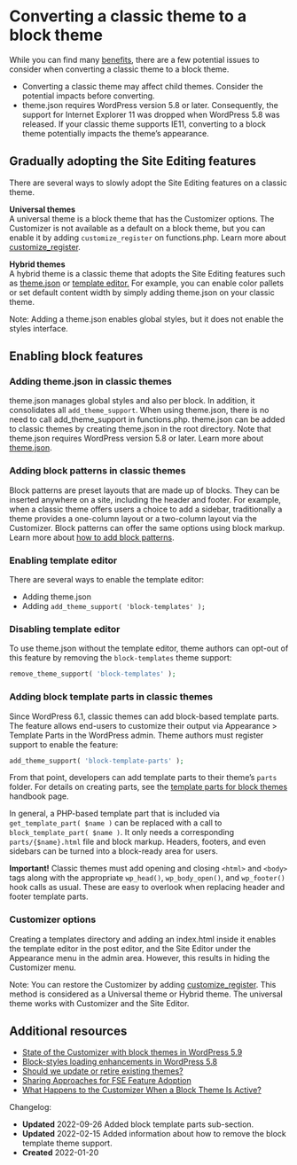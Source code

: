 # Converting a classic theme to a block theme

While you can find many [benefits](https://developer.wordpress.org/themes/block-themes/#the-benefits-of-block-themes), there are a few potential issues to consider when converting a classic theme to a block theme.

*   Converting a classic theme may affect child themes. Consider the potential impacts before converting.
*   theme.json requires WordPress version 5.8 or later. Consequently, the support for Internet Explorer 11 was dropped when WordPress 5.8 was released. If your classic theme supports IE11, converting to a block theme potentially impacts the theme’s appearance.

## Gradually adopting the Site Editing features

There are several ways to slowly adopt the Site Editing features on a classic theme.

**Universal themes**  
A universal theme is a block theme that has the Customizer options. The Customizer is not available as a default on a block theme, but you can enable it by adding `customize_register` on functions.php. Learn more about [customize\_register](https://developer.wordpress.org/reference/hooks/customize_register/).

**Hybrid themes**  
A hybrid theme is a classic theme that adopts the Site Editing features such as [theme.json](https://developer.wordpress.org/themes/advanced-topics/theme-json/) or [template editor.](https://make.wordpress.org/core/2021/06/16/introducing-the-template-editor-in-wordpress-5-8/) For example, you can enable color pallets or set default content width by simply adding theme.json on your classic theme.

Note: Adding a theme.json enables global styles, but it does not enable the styles interface.

## Enabling block features

### Adding theme.json in classic themes

theme.json manages global styles and also per block. In addition, it consolidates all `add_theme_support`. When using theme.json, there is no need to call add\_theme\_support in functions.php. theme.json can be added to classic themes by creating theme.json in the root directory. Note that theme.json requires WordPress version 5.8 or later. Learn more about [theme.json](https://developer.wordpress.org/block-editor/how-to-guides/themes/theme-json/).

### Adding block patterns in classic themes

Block patterns are preset layouts that are made up of blocks. They can be inserted anywhere on a site, including the header and footer. For example, when a classic theme offers users a choice to add a sidebar, traditionally a theme provides a one-column layout or a two-column layout via the Customizer. Block patterns can offer the same options using block markup. Learn more about [how to add block patterns](https://developer.wordpress.org/block-editor/reference-guides/block-api/block-patterns/).

### Enabling template editor

There are several ways to enable the template editor:

*   Adding theme.json
*   Adding `add_theme_support( 'block-templates' );`

### Disabling template editor

To use theme.json without the template editor, theme authors can opt-out of this feature by removing the `block-templates` theme support:

```php
remove_theme_support( 'block-templates' );
```

### Adding block template parts in classic themes

Since WordPress 6.1, classic themes can add block-based template parts. The feature allows end-users to customize their output via Appearance > Template Parts in the WordPress admin. Theme authors must register support to enable the feature:

```php
add_theme_support( 'block-template-parts' );
```

From that point, developers can add template parts to their theme’s `parts` folder. For details on creating parts, see the [template parts for block themes](https://developer.wordpress.org/themes/block-themes/templates-and-template-parts/#block-c5fa39a2-a27d-4bd2-98d0-dc6249a0801a) handbook page.

In general, a PHP-based template part that is included via `get_template_part( $name )` can be replaced with a call to `block_template_part( $name )`. It only needs a corresponding `parts/{$name}.html` file and block markup. Headers, footers, and even sidebars can be turned into a block-ready area for users.

**Important!** Classic themes must add opening and closing `<html>` and `<body>` tags along with the appropriate `wp_head()`, `wp_body_open()`, and `wp_footer()` hook calls as usual. These are easy to overlook when replacing header and footer template parts.

### Customizer options

Creating a templates directory and adding an index.html inside it enables the template editor in the post editor, and the Site Editor under the Appearance menu in the admin area. However, this results in hiding the Customizer menu.

Note: You can restore the Customizer by adding [customize\_register](https://developer.wordpress.org/reference/hooks/customize_register/). This method is considered as a Universal theme or Hybrid theme. The universal theme works with Customizer and the Site Editor.

## Additional resources

*   [State of the Customizer with block themes in WordPress 5.9](https://make.wordpress.org/core/2022/01/07/state-of-the-customizer-with-block-themes-in-wordpress-5-9/)
*   [Block-styles loading enhancements in WordPress 5.8](https://make.wordpress.org/core/2021/07/01/block-styles-loading-enhancements-in-wordpress-5-8/)
*   [Should we update or retire existing themes?](https://fullsiteediting.com/lessons/adding-full-site-editing-features-to-classic-themes/#h-should-we-update-or-retire-existing-themes)
*   [Sharing Approaches for FSE Feature Adoption](https://nomad.blog/2021/09/29/sharing-approaches-for-fse-feature-adoption/)
*   [What Happens to the Customizer When a Block Theme Is Active?](https://wptavern.com/ask-the-bartender-what-happens-to-the-customizer-when-a-block-theme-is-active)

Changelog:

*   **Updated** 2022-09-26 Added block template parts sub-section.
*   **Updated** 2022-02-15 Added information about how to remove the block template theme support.
*   **Created** 2022-01-20